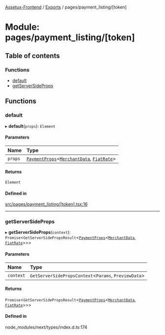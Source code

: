 [Assetux-Frontend](../README.md) / [Exports](../modules.md) / pages/payment\_listing/[token]

# Module: pages/payment\_listing/[token]

## Table of contents

### Functions

- [default](pages_payment_listing__token_.md#default)
- [getServerSideProps](pages_payment_listing__token_.md#getserversideprops)

## Functions

### default

▸ **default**(`props`): `Element`

#### Parameters

| Name | Type |
| :------ | :------ |
| `props` | [`PaymentProps`](components_profile_payment_payment.md#paymentprops)<[`MerchantData`](../interfaces/lib_backend_ecommerce_types_backend_ecommerce.MerchantData.md), [`FiatRate`](lib_backend_main_types_backend_main.md#fiatrate)\> |

#### Returns

`Element`

#### Defined in

[src/pages/payment_listing/[token].tsx:16](https://github.com/ASSETUX/frontend/blob/9a68660/src/pages/payment_listing/[token].tsx#L16)

___

### getServerSideProps

▸ **getServerSideProps**(`context`): `Promise`<`GetServerSidePropsResult`<[`PaymentProps`](components_profile_payment_payment.md#paymentprops)<[`MerchantData`](../interfaces/lib_backend_ecommerce_types_backend_ecommerce.MerchantData.md), [`FiatRate`](lib_backend_main_types_backend_main.md#fiatrate)\>\>\>

#### Parameters

| Name | Type |
| :------ | :------ |
| `context` | `GetServerSidePropsContext`<`Params`, `PreviewData`\> |

#### Returns

`Promise`<`GetServerSidePropsResult`<[`PaymentProps`](components_profile_payment_payment.md#paymentprops)<[`MerchantData`](../interfaces/lib_backend_ecommerce_types_backend_ecommerce.MerchantData.md), [`FiatRate`](lib_backend_main_types_backend_main.md#fiatrate)\>\>\>

#### Defined in

node_modules/next/types/index.d.ts:174
